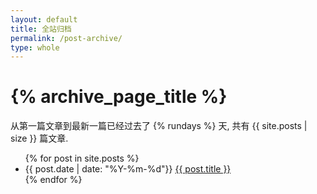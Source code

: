 ```yaml
---
layout: default
title: 全站归档
permalink: /post-archive/
type: whole
---
```

<h1 class="page-heading">{% archive_page_title %}</h1>

从第一篇文章到最新一篇已经过去了 <i class="icon-quote-left"></i> {% rundays %} <i class="icon-quote-right"></i> 天, 共有 <i class="icon-quote-left"></i> {{ site.posts | size }} <i class="icon-quote-right"></i> 篇文章.

<ul class="post-list">
	{% for post in site.posts %}
	<li>
		<span>
			<span class="post-date">
			<i class="icon-time"></i>
			{{ post.date | date: "%Y-%m-%d"}}
			</span>
			<span>
			<i class="icon-file-alt"></i>
			<a href="{{ post.url | prepend: site.baseurl }}">{{ post.title }}</a>
			</span>
		</span>
	</li>
	{% endfor %}
</ul>